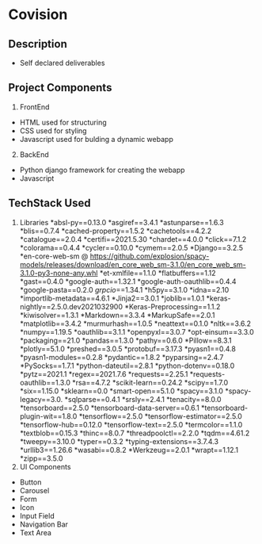 # Covision
## Description
* Self declared deliverables 
## Project Components
1. FrontEnd 
* HTML used for structuring
* CSS used for styling
* Javascript used for bulding a dynamic webapp
2. BackEnd
* Python django framework for creating the webapp
* Javascript 
## TechStack Used
1. Libraries
*absl-py==0.13.0
*asgiref==3.4.1
*astunparse==1.6.3
*blis==0.7.4
*cached-property==1.5.2
*cachetools==4.2.2
*catalogue==2.0.4
*certifi==2021.5.30
*chardet==4.0.0
*click==7.1.2
*colorama==0.4.4
*cycler==0.10.0
*cymem==2.0.5
*Django==3.2.5
*en-core-web-sm @ https://github.com/explosion/spacy-models/releases/download/en_core_web_sm-3.1.0/en_core_web_sm-3.1.0-py3-none-any.whl
*et-xmlfile==1.1.0
*flatbuffers==1.12
*gast==0.4.0
*google-auth==1.32.1
*google-auth-oauthlib==0.4.4
*google-pasta==0.2.0
*grpcio*==1.34.1
*h5py==3.1.0
*idna==2.10
*importlib-metadata==4.6.1
*Jinja2==3.0.1
*joblib==1.0.1
*keras-nightly==2.5.0.dev2021032900
*Keras-Preprocessing==1.1.2
*kiwisolver==1.3.1
*Markdown==3.3.4
*MarkupSafe==2.0.1
*matplotlib==3.4.2
*murmurhash==1.0.5
*neattext==0.1.0
*nltk==3.6.2
*numpy==1.19.5
*oauthlib==3.1.1
*openpyxl==3.0.7
*opt-einsum==3.3.0
*packaging==21.0
*pandas==1.3.0
*pathy==0.6.0
*Pillow==8.3.1
*plotly==5.1.0
*preshed==3.0.5
*protobuf==3.17.3
*pyasn1==0.4.8
*pyasn1-modules==0.2.8
*pydantic==1.8.2
*pyparsing==2.4.7
*PySocks==1.7.1
*python-dateutil==2.8.1
*python-dotenv==0.18.0
*pytz==2021.1
*regex==2021.7.6
*requests==2.25.1
*requests-oauthlib==1.3.0
*rsa==4.7.2
*scikit-learn==0.24.2
*scipy==1.7.0
*six==1.15.0
*sklearn==0.0
*smart-open==5.1.0
*spacy==3.1.0
*spacy-legacy==3.0.
*sqlparse==0.4.1
*srsly==2.4.1
*tenacity==8.0.0
*tensorboard==2.5.0
*tensorboard-data-server==0.6.1
*tensorboard-plugin-wit==1.8.0
*tensorflow==2.5.0
*tensorflow-estimator==2.5.0
*tensorflow-hub==0.12.0
*tensorflow-text==2.5.0
*termcolor==1.1.0
*textblob==0.15.3
*thinc==8.0.7
*threadpoolctl==2.2.0
*tqdm==4.61.2
*tweepy==3.10.0
*typer==0.3.2
*typing-extensions==3.7.4.3
*urllib3==1.26.6
*wasabi==0.8.2
*Werkzeug==2.0.1
*wrapt==1.12.1
*zipp==3.5.0
2. UI Components
* Button
* Carousel 
* Form
* Icon
* Input Field
* Navigation Bar
* Text Area
